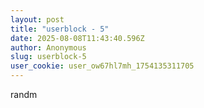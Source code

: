 ```yaml
---
layout: post
title: "userblock - 5"
date: 2025-08-08T11:43:40.596Z
author: Anonymous
slug: userblock-5
user_cookie: user_ow67hl7mh_1754135311705
---
```


randm

